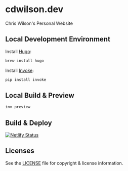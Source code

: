 # cdwilson.dev

Chris Wilson's Personal Website

## Local Development Environment

Install [Hugo](https://gohugo.io/):

```sh
brew install hugo
```

Install [Invoke](https://www.pyinvoke.org/index.html):

```sh
pip install invoke
```

## Local Build & Preview

```sh
inv preview
```

## Build & Deploy

[![Netlify Status](https://api.netlify.com/api/v1/badges/959dc3be-7599-489e-8a3e-3bf55c868db8/deploy-status)](https://app.netlify.com/sites/cdwilson-dev/deploys)

## Licenses

See the [LICENSE](LICENSE.md) file for copyright & license information.

